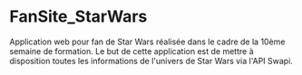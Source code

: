 # FanSite_StarWars
Application web pour fan de Star Wars réalisée dans le cadre de la 10ème semaine de formation. Le but de cette application est de mettre à disposition toutes les informations de l'univers de Star Wars via l'API Swapi.
